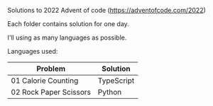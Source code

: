 Solutions to 2022 Advent of code (https://adventofcode.com/2022)

Each folder contains solution for one day.

I'll using as many languages as possible.

Languages used:

| Problem | Solution |
| - | - |
| 01 Calorie Counting | TypeScript |
| 02 Rock Paper Scissors | Python |
